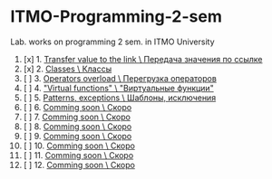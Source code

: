 # ITMO-Programming-2-sem
Lab. works on programming 2 sem. in ITMO University

1. [x] 1. [Transfer value to the link \ Передача значения по ссылке](https://github.com/I-SER-I/ITMO-Programming-2-sem/tree/master/Lab%201)
2. [x] 2. [Classes \ Классы](https://github.com/I-SER-I/ITMO-Programming-2-sem/tree/master/Lab%202)
3. [ ] 3. [Operators overload \ Перегрузка операторов](#)
4. [ ] 4. ["Virtual functions" \ "Виртуальные функции"](#)
5. [ ] 5. [Patterns, exceptions \  Шаблоны, исключения](#)
6. [ ] 6. [Comming soon \  Cкоро](#)
7. [ ] 7. [Comming soon \  Cкоро](#)
8. [ ] 8. [Comming soon \  Cкоро](#)
9. [ ] 9. [Comming soon \  Cкоро](#)
10. [ ] 10. [Comming soon \  Cкоро](#)
11. [ ] 11. [Comming soon \  Cкоро](#)
12. [ ] 12. [Comming soon \  Cкоро](#)
